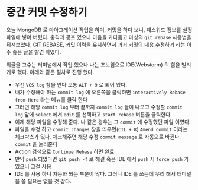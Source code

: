 # 중간 커밋 수정하기

오늘 MongoDB 로 마아그레이션 작업을 하며, 커밋을 하다 보니, 패스워드 정보를 설정 파일에 넣어 버렸다. 충격과 공포 였으나 마음을 가다듬고 마성의 `git rebase` 사용법을 뒤져보았다. [GIT REBASE, 커밋 이력을 유지하면서 과거 커밋의 내용 수정하기](http://blog.appkr.kr/work-n-play/git-rebase/) 라는 아주 좋은 글을 발견 하였다. 

위글을 고수는 터미널에서 작업 했으나 나는 초보임으로 IDE(Webstorm) 의 힘을 빌리기로 했다. 아래와 같은 절차로 진행 했다.

- 우선 `VCS log` 창을 연다 보통 `ALT + 9` 로 되어 있다.
- 내가 수정해야 하는 `commit log` 에 오른쪽을 클릭하면 `interactively Rebase from Here` 라는 메뉴를 클릭 한다
- 그러면 해당  `commit log`  부터 끝까지  `commit log`  들이 나오고 수정할  `commit log`  앞에 `select` 에서 `edit` 를 선택하고 `start rebase` 버튼을 클릭한다.
- 이제 해당 파일을 수정해 준다. 나 같은 경우는 그 `commit` 에 수정했던 파일 이였다. 
- 파일을 수정 하고 `commit changes` 창을 띄우면(`CTL + K`) `Amend commit` 이라는 체크박스가 있다. 체크해주면 해당 수정 `commit message` 로 자동으로 바뀐다. `commit` 을 눌러준다
- Action 검색으로 `Continue Rebase` 하면 완료
- 만약 `push` 되었다면 `git push -f` 로 해결 혹은 IDE 에서 `push` 시 `force push` 가 있으니 그걸 사용
- IDE 를 사용 하니 자동화 되는 부분이 많다. 그러니 IDE 를 쓰는데 무리 해서 터미널을 쓸 필요는 없을 것 같다. 

